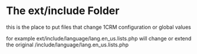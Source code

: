 # The ext/include Folder
this is the place to put files that change 1CRM configuration or global values

for example ext/include/language/lang.en_us.lists.php will change or extend the original /include/language/lang.en_us.lists.php
